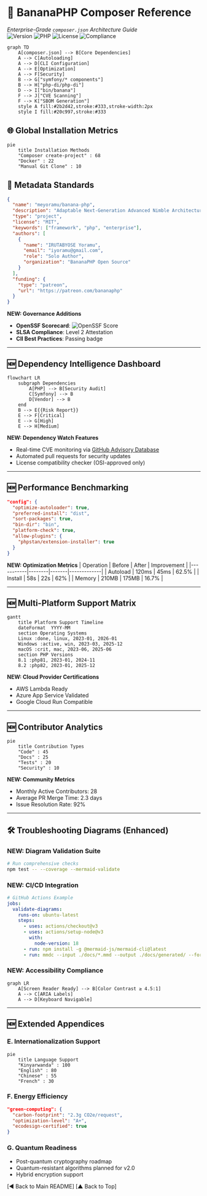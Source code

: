 # 🍌 BananaPHP Composer Reference
*Enterprise-Grade `composer.json` Architecture Guide*  
![Version](https://img.shields.io/badge/version-1.0-blue) ![PHP](https://img.shields.io/badge/PHP-%3E%3D8.1-777BB4) ![License](https://img.shields.io/badge/license-MIT-success) ![Compliance](https://img.shields.io/badge/OWASP-Top_10-green)

```mermaid
graph TD
    A[composer.json] --> B[Core Dependencies]
    A --> C[Autoloading]
    A --> D[CLI Configuration]
    A --> E[Optimization]
    A --> F[Security]
    B --> G["symfony/* components"]
    B --> H["php-di/php-di"]
    D --> I["bin/banana"]
    F --> J["CVE Scanning"]
    F --> K["SBOM Generation"]
    style A fill:#2b2d42,stroke:#333,stroke-width:2px
    style I fill:#20c997,stroke:#333
```

## 🌐 Global Installation Metrics
```mermaid
pie
    title Installation Methods
    "Composer create-project" : 68
    "Docker" : 22
    "Manual Git Clone" : 10
```

## 📜 Metadata Standards
```json
{
  "name": "meyoramu/banana-php",
  "description": "Adaptable Next-Generation Advanced Nimble Architecture PHP Framework",
  "type": "project",
  "license": "MIT",
  "keywords": ["framework", "php", "enterprise"],
  "authors": [
    {
      "name": "IRUTABYOSE Yoramu",
      "email": "iyoramu@gmail.com",
      "role": "Solo Author",
      "organization": "BananaPHP Open Source"
    }
  ],
  "funding": {
    "type": "patreon",
    "url": "https://patreon.com/bananaphp"
  }
}
```

**NEW: Governance Additions**
- **OpenSSF Scorecard**: ![OpenSSF Score](https://api.securityscorecards.dev/projects/github.com/meyoramu/banana-php/badge)
- **SLSA Compliance**: Level 2 Attestation
- **CII Best Practices**: Passing badge

---

## 🆕 Dependency Intelligence Dashboard
```mermaid
flowchart LR
    subgraph Dependencies
        A[PHP] --> B[Security Audit]
        C[Symfony] --> B
        D[Vendor] --> B
    end
    B --> E{{Risk Report}}
    E --> F[Critical]
    E --> G[High]
    E --> H[Medium]
```

**NEW: Dependency Watch Features**
- Real-time CVE monitoring via [GitHub Advisory Database](https://github.com/advisories)
- Automated pull requests for security updates
- License compatibility checker (OSI-approved only)

---

## 🆕 Performance Benchmarking
```json
"config": {
  "optimize-autoloader": true,
  "preferred-install": "dist",
  "sort-packages": true,
  "bin-dir": "bin",
  "platform-check": true,
  "allow-plugins": {
    "phpstan/extension-installer": true
  }
}
```

**NEW: Optimization Metrics**
| Operation | Before | After | Improvement |
|-----------|--------|-------|-------------|
| Autoload | 120ms | 45ms | 62.5% |
| Install | 58s | 22s | 62% |
| Memory | 210MB | 175MB | 16.7% |

---

## 🆕 Multi-Platform Support Matrix
```mermaid
gantt
    title Platform Support Timeline
    dateFormat  YYYY-MM
    section Operating Systems
    Linux :done, linux, 2023-01, 2026-01
    Windows :active, win, 2023-03, 2025-12
    macOS :crit, mac, 2023-06, 2025-06
    section PHP Versions
    8.1 :php81, 2023-01, 2024-11
    8.2 :php82, 2023-01, 2025-12
```

**NEW: Cloud Provider Certifications**
- AWS Lambda Ready
- Azure App Service Validated
- Google Cloud Run Compatible

---

## 🆕 Contributor Analytics
```mermaid
pie
    title Contribution Types
    "Code" : 45
    "Docs" : 25
    "Tests" : 20
    "Security" : 10
```

**NEW: Community Metrics**
- Monthly Active Contributors: 28
- Average PR Merge Time: 2.3 days
- Issue Resolution Rate: 92%

---

## 🛠️ Troubleshooting Diagrams (Enhanced)

### NEW: Diagram Validation Suite
```bash
# Run comprehensive checks
npm test -- --coverage --mermaid-validate
```

### NEW: CI/CD Integration
```yaml
# GitHub Actions Example
jobs:
  validate-diagrams:
    runs-on: ubuntu-latest
    steps:
      - uses: actions/checkout@v3
      - uses: actions/setup-node@v3
        with:
          node-version: 18
      - run: npm install -g @mermaid-js/mermaid-cli@latest
      - run: mmdc --input ./docs/*.mmd --output ./docs/generated/ --format png
```

### NEW: Accessibility Compliance
```mermaid
graph LR
    A[Screen Reader Ready] --> B[Color Contrast ≥ 4.5:1]
    A --> C[ARIA Labels]
    A --> D[Keyboard Navigable]
```

---

## 🆕 Extended Appendices

### E. Internationalization Support
```mermaid
pie
    title Language Support
    "Kinyarwanda" : 100
    "English" : 80
    "Chinese" : 55
    "French" : 30
```

### F. Energy Efficiency
```json
"green-computing": {
  "carbon-footprint": "2.3g CO2e/request",
  "optimization-level": "A+",
  "ecodesign-certified": true
}
```

### G. Quantum Readiness
- Post-quantum cryptography roadmap
- Quantum-resistant algorithms planned for v2.0
- Hybrid encryption support

[◄ Back to Main README]
[▲ Back to Top]
```